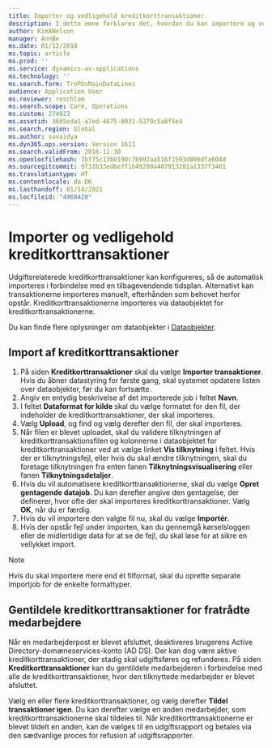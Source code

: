 ```yaml
---
title: Importer og vedligehold kreditkorttransaktioner
description: I dette emne forklares det, hvordan du kan importere og vedligeholde udgiftsrelaterede kreditkorttransaktioner. Disse transaktioner kan konfigureres, så de automatisk importeres i en tilbagevendende tidsplan, eller de kan importeres manuelt, efterhånden som der er behov for dem.
author: KimANelson
manager: AnnBe
ms.date: 01/12/2018
ms.topic: article
ms.prod: ''
ms.service: dynamics-ax-applications
ms.technology: ''
ms.search.form: TrvPbsMainDataLines
audience: Application User
ms.reviewer: roschlom
ms.search.scope: Core, Operations
ms.custom: 274023
ms.assetid: 3605eda1-a7ed-4675-8031-5279c5a8f5e4
ms.search.region: Global
ms.author: suvaidya
ms.dyn365.ops.version: Version 1611
ms.search.validFrom: 2016-11-30
ms.openlocfilehash: 7bf75c13bb190c7b992aa516f1593d886dfa604d
ms.sourcegitcommit: 9f31b33ed6e7f1b49200a407913201a1337f3401
ms.translationtype: HT
ms.contentlocale: da-DK
ms.lasthandoff: 01/14/2021
ms.locfileid: "4960420"
---
```

# <a name="import-and-maintain-credit-card-transactions"></a>Importer og vedligehold kreditkorttransaktioner

Udgiftsrelaterede kreditkorttransaktioner kan konfigureres, så de automatisk importeres i forbindelse med en tilbagevendende tidsplan. Alternativt kan transaktionerne importeres manuelt, efterhånden som behovet herfor opstår. Kreditkorttransaktionerne importeres via dataobjektet for kreditkorttransaktionerne.

Du kan finde flere oplysninger om dataobjekter i [Dataobjekter](https://docs.microsoft.com/dynamics365/fin-ops-core/dev-itpro/data-entities/data-entities).

## <a name="import-credit-card-transactions"></a>Import af kreditkorttransaktioner

1. På siden **Kreditkorttransaktioner** skal du vælge **Importer transaktioner**. Hvis du åbner datastyring for første gang, skal systemet opdatere listen over dataobjekter, før du kan fortsætte.
2. Angiv en entydig beskrivelse af det importerede job i feltet **Navn**.
3. I feltet **Dataformat for kilde** skal du vælge formatet for den fil, der indeholder de kreditkorttransaktioner, der skal importeres.
4. Vælg **Upload**, og find og vælg derefter den fil, der skal importeres.
5. Når filen er blevet uploadet, skal du validere tilknytningen af kreditkorttransaktionsfilen og kolonnerne i dataobjektet for kreditkorttransaktioner ved at vælge linket **Vis tilknytning** i feltet. Hvis der er tilknytningsfejl, eller hvis du skal ændre tilknytningen, skal du foretage tilknytningen fra enten fanen **Tilknytningsvisualisering** eller fanen **Tilknytningsdetaljer**.
6. Hvis du vil automatisere kreditkorttransaktionerne, skal du vælge **Opret gentagende datajob**. Du kan derefter angive den gentagelse, der definerer, hvor ofte der skal importeres kreditkorttransaktioner. Vælg **OK**, når du er færdig.
7. Hvis du vil importere den valgte fil nu, skal du vælge **Importér**.
8. Hvis der opstår fejl under importen, kan du gennemgå kørselsloggen eller de midlertidige data for at se de fejl, du skal løse for at sikre en vellykket import.

> [!NOTE]
> Hvis du skal importere mere end ét filformat, skal du oprette separate importjob for de enkelte formattyper.

## <a name="reassign-the-credit-card-transactions-for-terminated-employees"></a>Gentildele kreditkorttransaktioner for fratrådte medarbejdere

Når en medarbejderpost er blevet afsluttet, deaktiveres brugerens Active Directory-domæneservices-konto (AD DS). Der kan dog være aktive kreditkorttransaktioner, der stadig skal udgiftsføres og refunderes. På siden **Kreditkorttransaktioner** kan du gentildele medarbejderen i forbindelse med alle de kreditkorttransaktioner, hvor den tilknyttede medarbejder er blevet afsluttet.

Vælg en eller flere kreditkorttransaktioner, og vælg derefter **Tildel transaktioner igen**. Du kan derefter vælge en anden medarbejder, som kreditkorttransaktionerne skal tildeles til. Når kreditkorttransaktionerne er blevet tildelt en anden, kan de vælges til en udgiftsrapport og betales via den sædvanlige proces for refusion af udgiftsrapporter.

